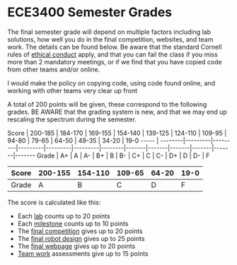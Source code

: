# ECE3400 Semester Grades

The final semester grade will depend on multiple factors including lab solutions, how well you do in the final competition, websites, and team work. The details can be found below. Be aware that the standard Cornell rules of [ethical conduct](https://www.dfa.cornell.edu/sites/default/files/policy/vol4_6.pdf) apply, and that you can fail the class if you miss more than 2 mandatory meetings, or if we find that you have copied code from other teams and/or online.

I would make the policy on copying code, using code found online, and working with other teams very clear up front

A total of 200 points will be given, these correspond to the following grades. BE AWARE that the grading system is new, and that we may end up rescaling the spectrum during the semester.

[comment]: <> 
Score | 200-185 | 184-170 | 169-155 | 154-140 | 139-125 | 124-110 | 109-95 | 94-80 | 79-65 | 64-50 | 49-35 | 34-20 | 19-0
----- | --------|---------|---------|---------|---------|---------|--------|-------|-------|-------|-------|-------|-------
Grade	|    A+   |    A    |    A-   |    B+   |    B    |    B-   |  C+    |   C   |   C-  |  D+   |   D   |  D-   |   F 

Score | 200-155 |  154-110 | 109-65 |  64-20 | 19-0
----- | --------|----------|--------|--------|------
Grade	|    A    |     B    |   C    |    D   |   F   

The score is calculated like this:

* Each [lab](Lab_score.md) counts up to 20 points
* Each [milestone](Milestone_score.md) counts up to 10 points
* The [final competition](Final_Competition.md) gives up to 20 points 
* The [final robot design](Design_score.md) gives up to 25 points
* The [final webpage](Design_score.md) gives up to 20 points
* [Team work](Team_score.md) assessments give up to 15 points
